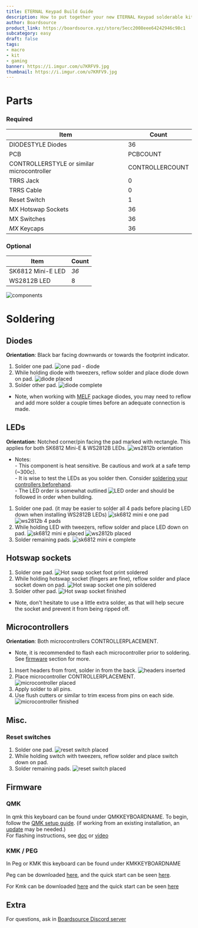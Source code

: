 ```yaml
---
title: ETERNAL Keypad Build Guide
description: How to put together your new ETERNAL Keypad solderable kit.
author: Boardsource
product_link: https://boardsource.xyz/store/5ecc2008eee64242946c98c1
subcategory: easy
draft: false
tags: 
- macro
- kit
- gaming
banner: https://i.imgur.com/u7KRFV9.jpg
thumbnail: https://i.imgur.com/u7KRFV9.jpg
---
```

# Parts
### Required 
| Item | Count |
|------|-------|
| DIODESTYLE Diodes | 36 |
| PCB | PCBCOUNT |
| CONTROLLERSTYLE or similar microcontroller | CONTROLLERCOUNT |
| TRRS Jack | 0 | 
| TRRS Cable | 0 | 
| Reset Switch | 1 | 
| MX Hotswap Sockets | 36 | 
| MX Switches | 36 | 
| *MX* Keycaps | 36 |

### Optional 
| Item | Count | 
|------|-------| 
| SK6812 Mini-E LED | *36* |
| WS2812B LED | 8 |

![components](https://i.imgur.com/fo77y4X.jpg)

# Soldering
## Diodes
**Orientation**: Black bar facing downwards or towards the footprint indicator.
1. Solder one pad.
![one pad - diode](https://i.imgur.com/zsCmpM5.jpg)
2. While holding diode with tweezers, reflow solder and place diode down on pad.
![diode placed](https://i.imgur.com/tXpqRro.jpg)
3. Solder other pad.
![diode complete](https://i.imgur.com/zic55Px.jpg)
- Note, when working with [MELF](https://en.wikipedia.org/wiki/Metal_electrode_leadless_face) package diodes,
you may need to reflow and add more solder a couple times before an adequate connection is made.

## LEDs
**Orientation**: Notched corner/pin facing the pad marked with rectangle. This applies for both SK6812 Mini-E & WS2812B LEDs.
![ws2812b orientation](https://i.imgur.com/guu0UiP_d.jpg?maxwidth=520&shape=thumb&fidelity=high)
- Notes: \
\- This component is heat sensitive. Be cautious and work at a safe temp (~300c). \
\- It is wise to test the LEDs as you solder then. Consider [soldering your controllers beforehand](#microcontrollers). \
\- The LED order is somewhat outlined ![LED order](LEDORDERIMG) and should be followed in order when building.
1. Solder one pad. (it may be easier to solder all 4 pads before placing LED down when installing WS2812B LEDs)
![sk6812 mini e one pad](LEDCLOSEUPIMG1)
![ws2812b 4 pads](https://i.imgur.com/StfQVUN.jpg)
2. While holding LED with tweezers, reflow solder and place LED down on pad.
![sk6812 mini e placed](LEDCLOSEUPIMG3)
![ws2812b placed](https://i.imgur.com/bLVeVvu.jpg)
3. Solder remaining pads.
![sk6812 mini e complete](https://i.imgur.com/A5ppUFI.jpg)

## Hotswap sockets
1. Solder one pad.
![Hot swap socket foot print soldered](https://i.imgur.com/Jh7tqQQ.jpg)
2. While holding hotswap socket (fingers are fine), reflow solder and place socket down on pad.
![Hot swap socket one pin soldered](https://i.imgur.com/RrK1IFS.jpg)
3. Solder other pad.
![Hot swap socket finished](https://i.imgur.com/6msPm1l.jpg)
- Note, don't hesitate to use a little extra solder, as that will help secure the socket and prevent it from being ripped off.

## Microcontrollers
**Orientation**: Both microcontrollers CONTROLLERPLACEMENT.
- Note, it is recommended to flash each microcontroller prior to soldering. See [firmware](#firmware) section for more.
1. Insert headers from front, solder in from the back.
![headers inserted](https://i.imgur.com/uLeKpKX.jpg)
2. Place microcontroller CONTROLLERPLACEMENT. 
![microcontroller placed](https://i.imgur.com/kHDmH1w.jpg)
3. Apply solder to all pins.
4. Use flush cutters or similar to trim excess from pins on each side.
![microcontroller finished](https://i.imgur.com/ehYRVqj.jpg)

## Misc.
### Reset switches
1. Solder one pad.
![reset switch placed](https://i.imgur.com/sTuoxPH.jpg)
2. While holding switch with tweezers, reflow solder and place switch down on pad.
3. Solder remaining pads.
![reset switch placed](https://i.imgur.com/BxkbzxR.jpg)



## Firmware

### QMK
In qmk this keyboard can be found under QMKKEYBOARDNAME.
To begin, follow the [QMK setup guide](https://docs.qmk.fm/#/newbs_getting_started). (if working from an existing installation, an [update](https://docs.qmk.fm/#/newbs_git_using_your_master_branch?id=updating-your-master-branch) may be needed.) \
For flashing instructions, see [doc](https://docs.qmk.fm/#/newbs_flashing) or [video](https://www.youtube.com/watch?v=fuBJbdCFF0Q)

### KMK / PEG
In Peg or KMK this keyboard can be found under KMKKEYBOARDNAME

Peg can be downloaded [here](https://peg.software/), and the quick start can be seen [here](https://peg.software/docs/Peg_Client/#quick-start-and-testing).

For Kmk can be downloaded [here](https://github.com/KMKfw/kmk_firmware) and the quick start can be seen [here](http://kmkfw.io/docs/Getting_Started#tldr-quick-start-guide)



## Extra
For questions, ask in [Boardsource Discord server](https://discord.gg/5qpqbgaTYz)